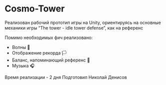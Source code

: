 # Cosmo-Tower
 
Реализован рабочий прототип игры на Unity, ориентируясь на основные механики игры “The tower - idle tower defense”, как на референс

Помимо необходимых фич реализовано:
* Волны 👾
* Отображение рекорда 🏳
* Баланс, напоминающий референс 🚀
* Музыка 🎧

Время реализации - 2 дня
Подготовил Николай Денисов
